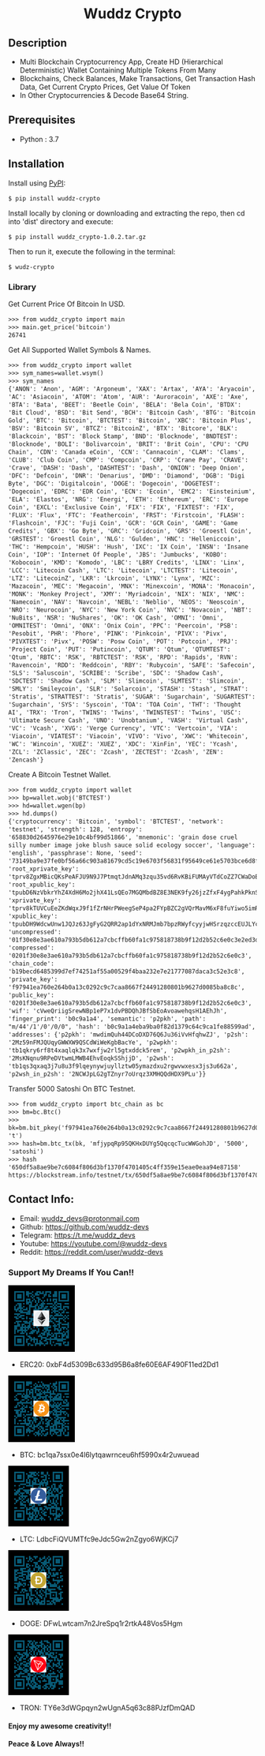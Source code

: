 <h1 align="center">Wuddz Crypto</h1>

## Description
 - Multi Blockchain Cryptocurrency App, Create HD (Hierarchical Deterministic) Wallet Containing Multiple Tokens From Many     
 - Blockchains, Check Balances, Make Transactions, Get Transaction Hash Data, Get Current Crypto Prices, Get Value Of Token
 - In Other Cryptocurrencies & Decode Base64 String.

## Prerequisites
 - Python : 3.7

## Installation
Install using [PyPI](https://pypi.org/project/wuddz-crypto):
```
$ pip install wuddz-crypto
```
Install locally by cloning or downloading and extracting the repo, then cd into 'dist' directory and execute:
```
$ pip install wuddz_crypto-1.0.2.tar.gz
```
Then to run it, execute the following in the terminal:
```
$ wudz-crypto
```

### Library
Get Current Price Of Bitcoin In USD.
```
>>> from wuddz_crypto import main
>>> main.get_price('bitcoin')
26741
```
Get All Supported Wallet Symbols & Names.
```
>>> from wuddz_crypto import wallet
>>> sym_names=wallet.wsym()
>>> sym_names
{'ANON': 'Anon', 'AGM': 'Argoneum', 'XAX': 'Artax', 'AYA': 'Aryacoin', 'AC': 'Asiacoin', 'ATOM': 'Atom', 'AUR': 'Auroracoin', 'AXE': 'Axe', 'BTA': 'Bata', 'BEET': 'Beetle Coin', 'BELA': 'Bela Coin', 'BTDX': 'Bit Cloud', 'BSD': 'Bit Send', 'BCH': 'Bitcoin Cash', 'BTG': 'Bitcoin Gold', 'BTC': 'Bitcoin', 'BTCTEST': 'Bitcoin', 'XBC': 'Bitcoin Plus', 'BSV': 'Bitcoin SV', 'BTCZ': 'BitcoinZ', 'BTX': 'Bitcore', 'BLK': 'Blackcoin', 'BST': 'Block Stamp', 'BND': 'Blocknode', 'BNDTEST': 'Blocknode', 'BOLI': 'Bolivarcoin', 'BRIT': 'Brit Coin', 'CPU': 'CPU Chain', 'CDN': 'Canada eCoin', 'CCN': 'Cannacoin', 'CLAM': 'Clams', 'CLUB': 'Club Coin', 'CMP': 'Compcoin', 'CRP': 'Crane Pay', 'CRAVE': 'Crave', 'DASH': 'Dash', 'DASHTEST': 'Dash', 'ONION': 'Deep Onion', 'DFC': 'Defcoin', 'DNR': 'Denarius', 'DMD': 'Diamond', 'DGB': 'Digi Byte', 'DGC': 'Digitalcoin', 'DOGE': 'Dogecoin', 'DOGETEST': 'Dogecoin', 'EDRC': 'EDR Coin', 'ECN': 'Ecoin', 'EMC2': 'Einsteinium', 'ELA': 'Elastos', 'NRG': 'Energi', 'ETH': 'Ethereum', 'ERC': 'Europe Coin', 'EXCL': 'Exclusive Coin', 'FIX': 'FIX', 'FIXTEST': 'FIX', 'FLUX': 'Flux', 'FTC': 'Feathercoin', 'FRST': 'Firstcoin', 'FLASH': 'Flashcoin', 'FJC': 'Fuji Coin', 'GCR': 'GCR Coin', 'GAME': 'Game Credits', 'GBX': 'Go Byte', 'GRC': 'Gridcoin', 'GRS': 'Groestl Coin', 'GRSTEST': 'Groestl Coin', 'NLG': 'Gulden', 'HNC': 'Helleniccoin', 'THC': 'Hempcoin', 'HUSH': 'Hush', 'IXC': 'IX Coin', 'INSN': 'Insane Coin', 'IOP': 'Internet Of People', 'JBS': 'Jumbucks', 'KOBO': 'Kobocoin', 'KMD': 'Komodo', 'LBC': 'LBRY Credits', 'LINX': 'Linx', 'LCC': 'Litecoin Cash', 'LTC': 'Litecoin', 'LTCTEST': 'Litecoin', 'LTZ': 'LitecoinZ', 'LKR': 'Lkrcoin', 'LYNX': 'Lynx', 'MZC': 'Mazacoin', 'MEC': 'Megacoin', 'MNX': 'Minexcoin', 'MONA': 'Monacoin', 'MONK': 'Monkey Project', 'XMY': 'Myriadcoin', 'NIX': 'NIX', 'NMC': 'Namecoin', 'NAV': 'Navcoin', 'NEBL': 'Neblio', 'NEOS': 'Neoscoin', 'NRO': 'Neurocoin', 'NYC': 'New York Coin', 'NVC': 'Novacoin', 'NBT': 'NuBits', 'NSR': 'NuShares', 'OK': 'OK Cash', 'OMNI': 'Omni', 'OMNITEST': 'Omni', 'ONX': 'Onix Coin', 'PPC': 'Peercoin', 'PSB': 'Pesobit', 'PHR': 'Phore', 'PINK': 'Pinkcoin', 'PIVX': 'Pivx', 'PIVXTEST': 'Pivx', 'POSW': 'Posw Coin', 'POT': 'Potcoin', 'PRJ': 'Project Coin', 'PUT': 'Putincoin', 'QTUM': 'Qtum', 'QTUMTEST': 'Qtum', 'RBTC': 'RSK', 'RBTCTEST': 'RSK', 'RPD': 'Rapids', 'RVN': 'Ravencoin', 'RDD': 'Reddcoin', 'RBY': 'Rubycoin', 'SAFE': 'Safecoin', 'SLS': 'Saluscoin', 'SCRIBE': 'Scribe', 'SDC': 'Shadow Cash', 'SDCTEST': 'Shadow Cash', 'SLM': 'Slimcoin', 'SLMTEST': 'Slimcoin', 'SMLY': 'Smileycoin', 'SLR': 'Solarcoin', 'STASH': 'Stash', 'STRAT': 'Stratis', 'STRATTEST': 'Stratis', 'SUGAR': 'Sugarchain', 'SUGARTEST': 'Sugarchain', 'SYS': 'Syscoin', 'TOA': 'TOA Coin', 'THT': 'Thought AI', 'TRX': 'Tron', 'TWINS': 'Twins', 'TWINSTEST': 'Twins', 'USC': 'Ultimate Secure Cash', 'UNO': 'Unobtanium', 'VASH': 'Virtual Cash', 'VC': 'Vcash', 'XVG': 'Verge Currency', 'VTC': 'Vertcoin', 'VIA': 'Viacoin', 'VIATEST': 'Viacoin', 'VIVO': 'Vivo', 'XWC': 'Whitecoin', 'WC': 'Wincoin', 'XUEZ': 'XUEZ', 'XDC': 'XinFin', 'YEC': 'Ycash', 'ZCL': 'ZClassic', 'ZEC': 'Zcash', 'ZECTEST': 'Zcash', 'ZEN': 'Zencash'}
```
Create A Bitcoin Testnet Wallet.
```
>>> from wuddz_crypto import wallet
>>> bp=wallet.wobj('BTCTEST')
>>> hd=wallet.wgen(bp)
>>> hd.dumps()
{'cryptocurrency': 'Bitcoin', 'symbol': 'BTCTEST', 'network': 'testnet', 'strength': 128, 'entropy': '658830d2645976e29e10c4bf99d51866', 'mnemonic': 'grain dose cruel silly number image joke blush sauce solid ecology soccer', 'language': 'english', 'passphrase': None, 'seed': '73149ba9e37fe0bf56a66c903a81679cd5c19e6703f56831f95649ce61e5703bce6d8fb20951977186464ed82e2a55423ec040b1ea61764c48e702e9049a44a5', 'root_xprivate_key': 'tprv8ZgxMBicQKsPeAFJU9N9J7PtmqtJdnAMq3zqu35vd6RvKBiFUMAyVTdCoZZ7CWaDoBWyUiADa45YH8hVNxpKobziUSHceKhazDhdARKd1oj', 'root_xpublic_key': 'tpubD6NzVbkrYhZ4XdH6Mo2jhX41LsQEo7MGQMbdBZ8E3NEK9fy26jzZfxF4ygPahkPknSfycugb5z6wHQZEXRu6qfh8evf3KugtgMBWqu5SUnj', 'xprivate_key': 'tprv8kTUVCuEeZKdWqxJ9f1fZrNHrPWeegSeP4pa2FYpBZC2gVQrMavM6xF8fuYiwo5imRe8jFjoMEMNd4ND2qZTC2EUCDbweZBN3JB2HJyYzix', 'xpublic_key': 'tpubDH9WdcwUnw1JQJz63JgFyG2QRR2ap1dYxNRMJmb7bpzRWyfcyyjwHSrzqzccEUJLYcA43CuVDDehMkAknqayWeKcsduoQ3b48KLaBhVKXiK', 'uncompressed': '01f30e8e3ae610a793b5db612a7cbcffb60fa1c975818738b9f12d2b52c6e0c3e2ed3d037dc80f7d22b85ded7bf1e0e067f84f8d67f6ab335c34852fdfe030ca', 'compressed': '0201f30e8e3ae610a793b5db612a7cbcffb60fa1c975818738b9f12d2b52c6e0c3', 'chain_code': 'b19becd6485399d7ef74251af55a00529f4baa232e7e21777087daca3c52e3c8', 'private_key': 'f97941ea760e264b0a13c0292c9c7caa8667f24491280801b9627d0085ba8c8c', 'public_key': '0201f30e8e3ae610a793b5db612a7cbcffb60fa1c975818738b9f12d2b52c6e0c3', 'wif': 'cVweQriigSrewNBp1eP7x1dvPBDQhJBfSbEoAvoawehqsH1AEhJh', 'finger_print': 'b0c9a1a4', 'semantic': 'p2pkh', 'path': "m/44'/1'/0'/0/0", 'hash': 'b0c9a1a4eba9ba0f82d1379c64c9ca1fe88599ad', 'addresses': {'p2pkh': 'mwdimQuh44DCoDXD76Q6Ju36iVvHfqhwZJ', 'p2sh': '2Mz59nFMJQUqyGWWXW9QSCdWiWeKgbBacYe', 'p2wpkh': 'tb1qkry6rf8t4xaqlqk3x7wxfjw2rl5gtxddck5rem', 'p2wpkh_in_p2sh': '2MsKNqnu9RPeDVtwmLMWB4EhvEoqkSShjjD', 'p2wsh': 'tb1qs3qxaq3j7u8u3f9lqeynywjuyllztw05ymazdxu2rgwvwxesx3js3u662a', 'p2wsh_in_p2sh': '2NCWJpLG2gTZnyr7oUrqz3XMHQQdHDX9PLu'}}
```
Transfer 5000 Satoshi On BTC Testnet.
```
>>> from wuddz_crypto import btc_chain as bc
>>> bm=bc.Btc()
>>> bk=bm.bit_pkey('f97941ea760e264b0a13c0292c9c7caa8667f24491280801b9627d0085ba8c8c', 't')
>>> hash=bm.btc_tx(bk, 'mfjypqRp95QKHxDUYg5QqcqcTucWWGohJD', '5000', 'satoshi')
>>> hash
'650df5a8ae9be7c6084f806d3bf1370f4701405c4ff359e15eae0eaa94e87158'
https://blockstream.info/testnet/tx/650df5a8ae9be7c6084f806d3bf1370f4701405c4ff359e15eae0eaa94e87158
```

## Contact Info:
 - Email:     wuddz_devs@protonmail.com                                                              
 - Github:    https://github.com/wuddz-devs                                                          
 - Telegram:  https://t.me/wuddz_devs
 - Youtube:   https://youtube.com/@wuddz-devs
 - Reddit:    https://reddit.com/user/wuddz-devs

### Support My Dreams If You Can!!
![Alt Text](https://raw.githubusercontent.com/wuddz-devs/wuddz-dapp/main/assets/eth.png)
 - ERC20:    0xbF4d5309Bc633d95B6a8fe60E6AF490F11ed2Dd1

![Alt Text](https://raw.githubusercontent.com/wuddz-devs/wuddz-dapp/main/assets/btc.png)
 - BTC:    bc1qa7ssx0e4l6lytqawrnceu6hf5990x4r2uwuead

![Alt Text](https://raw.githubusercontent.com/wuddz-devs/wuddz-dapp/main/assets/ltc.png)
 - LTC:      LdbcFiQVUMTfc9eJdc5Gw2nZgyo6WjKCj7

![Alt Text](https://raw.githubusercontent.com/wuddz-devs/wuddz-dapp/main/assets/doge.png)
 - DOGE:     DFwLwtcam7n2JreSpq1r2rtkA48Vos5Hgm

![Alt Text](https://raw.githubusercontent.com/wuddz-devs/wuddz-dapp/main/assets/tron.png)
 - TRON:     TY6e3dWGpqyn2wUgnA5q63c88PJzfDmQAD

#### Enjoy my awesome creativity!!
#### Peace & Love Always!!
